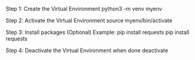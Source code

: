 Step 1: Create the Virtual Environment
python3 -m venv myenv

Step 2: Activate the Virtual Environment
source myenv/bin/activate

Step 3: Install packages (Optional)
Example: pip install requests
pip install requests

Step 4: Deactivate the Virtual Environment when done
deactivate